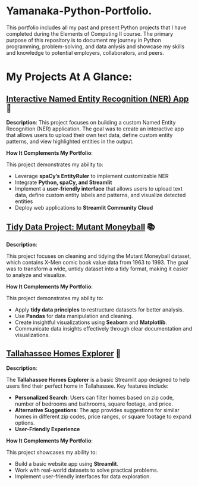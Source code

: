 # Yamanaka-Python-Portfolio.

This portfolio includes all my past and present Python projects that I have completed during the Elements of Computing II course. The primary purpose of this repository is to document my journey in Python programming, problem-solving, and data anlysis and showcase my skills and knowledge to potential employers, collaborators, and peers. 

# My Projects At A Glance: 

## [Interactive Named Entity Recognition (NER) App](NER-Streamlit-App) :pencil:
**Description**: 
This project focuses on building a custom Named Entity Recognition (NER) application. The goal was to create an interactive app that allows users to upload their own text data, define custom entity patterns, and view highlighted entities in the output. 

**How It Complements My Portfolio**: 

This project demonstrates my ability to:
- Leverage **spaCy’s EntityRuler** to implement customizable NER
- Integrate **Python, spaCy, and Streamlit** 
- Implement a **user-friendly interface** that allows users to upload text data, define custom entity labels and patterns, and visualize detected entities
- Deploy web applications to **Streamlit Community Cloud**

## [Tidy Data Project: Mutant Moneyball](Tidy-Data-Project) :books:
**Description**: 

This project focuses on cleaning and tidying the Mutant Moneyball dataset, which contains X-Men comic book value data from 1963 to 1993. The goal was to transform a wide, untidy dataset into a tidy format, making it easier to analyze and visualize. 

**How It Complements My Portfolio**: 

This project demonstrates my ability to:
- Apply **tidy data principles** to restructure datasets for better analysis.
- Use **Pandas** for data manipulation and cleaning.
- Create insightful visualizations using **Seaborn** and **Matplotlib**.
- Communicate data insights effectively through clear documentation and visualizations.

## [Tallahassee Homes Explorer](Basic-Streamlit-App) :house_with_garden:
**Description**: 

The **Tallahassee Homes Explorer** is a basic Streamlit app designed to help users find their perfect home in Tallahassee. Key features include:
- **Personalized Search**: Users can filter homes based on zip code, number of bedrooms and bathrooms, square footage, and price.
- **Alternative Suggestions**: The app provides suggestions for similar homes in different zip codes, price ranges, or square footage to expand options.
- **User-Friendly Experience**

**How It Complements My Portfolio**:

This project showcases my ability to:
- Build a basic website app using **Streamlit**.
- Work with real-world datasets to solve practical problems.
- Implement user-friendly interfaces for data exploration.
